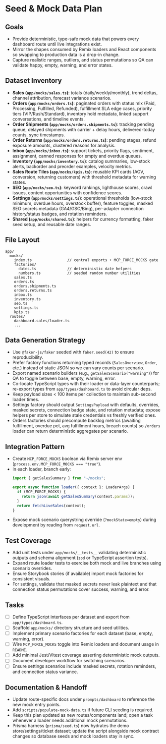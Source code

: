 # Seed & Mock Data Plan

## Goals
- Provide deterministic, type-safe mock data that powers every dashboard route until live integrations exist.
- Mirror the shapes consumed by Remix loaders and React components so swapping to production data is a drop-in change.
- Capture realistic ranges, outliers, and status permutations so QA can validate happy, empty, warning, and error states.

## Dataset Inventory
- **Sales (`app/mocks/sales.ts`)**: totals (daily/weekly/monthly), trend deltas, channel attribution, forecast variance scenarios.
- **Orders (`app/mocks/orders.ts`)**: paginated orders with status mix (Paid, Processing, Fulfilled, Refunded), fulfillment SLA edge cases, priority tiers (VIP/Rush/Standard), inventory hold metadata, linked support conversations, and timeline events.
- **Order Shipments (`app/mocks/orders.shipments.ts`)**: tracking pending queue, delayed shipments with carrier + delay hours, delivered-today counts, sync timestamps.
- **Order Returns (`app/mocks/orders.returns.ts`)**: pending stages, refund exposure amounts, clustered reasons for analysis.
- **Inbox (`app/mocks/inbox.ts`)**: support tickets, priority flags, sentiment, assignment, canned responses for empty and overdue queues.
- **Inventory (`app/mocks/inventory.ts`)**: catalog summaries, low-stock alerts, backorder and preorder examples, velocity metrics.
- **Sales Route Tiles (`app/mocks/kpis.ts`)**: reusable KPI cards (AOV, conversion, returning customers) with threshold metadata for warning states.
- **SEO (`app/mocks/seo.ts`)**: keyword rankings, lighthouse scores, crawl issues, content opportunities with confidence scores.
- **Settings (`app/mocks/settings.ts`)**: operational thresholds (low-stock minimum, overdue hours, overstock buffer), feature toggles, masked SEO secrets metadata (GA4/GSC/Bing), per-adapter connection history/status badges, and rotation reminders.
- **Shared (`app/mocks/shared.ts`)**: helpers for currency formatting, faker seed setup, and reusable date ranges.

## File Layout
```
app/
  mocks/
    index.ts                // central exports + MCP_FORCE_MOCKS gate
    factories/
      dates.ts              // deterministic date helpers
      numbers.ts            // seeded random number utilities
    sales.ts
    orders.ts
    orders.shipments.ts
    orders.returns.ts
    inbox.ts
    inventory.ts
    seo.ts
    settings.ts
    kpis.ts
  routes/
    dashboard.sales/loader.ts
    ...
```

## Data Generation Strategy
- Use `@faker-js/faker` seeded with `faker.seed(42)` to ensure reproducibility.
- Prefer factory functions returning typed records (`SalesOverview`, `Order`, etc.) instead of static JSON so we can vary counts per scenario.
- Export named scenario builders (e.g., `getSalesScenario("warning")`) for QA to toggle between base, empty, warning, error.
- Co-locate TypeScript types with their loader or data-layer counterparts; re-export types from `app/types/dashboard.ts` to avoid circular deps.
- Keep payload sizes < 100 items per collection to maintain sub-second loader times.
- Settings factory should output `SettingsPayload` with defaults, overrides, masked secrets, connection badge state, and rotation metadata; expose helpers per store to simulate stale credentials vs freshly verified ones.
- Orders factories should precompute backlog metrics (awaiting fulfillment, overdue pct, avg fulfillment hours, breach counts) so `/orders` loader can return deterministic aggregates per scenario.

## Integration Pattern
- Create `MCP_FORCE_MOCKS` boolean via Remix server env (`process.env.MCP_FORCE_MOCKS === "true"`).
- In each loader, branch early:
  ```ts
  import { getSalesSummary } from "~/mocks";

  export async function loader({ context }: LoaderArgs) {
    if (MCP_FORCE_MOCKS) {
      return json(await getSalesSummary(context.params));
    }
    return fetchLiveSales(context);
  }
  ```
- Expose mock scenario querystring override (`?mockState=empty`) during development by reading from `request.url`.

## Test Coverage
- Add unit tests under `app/mocks/__tests__` validating deterministic outputs and schema alignment (`zod` or TypeScript assertion tests).
- Expand route loader tests to exercise both mock and live branches using scenario overrides.
- Ensure Storybook stories (if available) import mock factories for consistent visuals.
- For settings, validate that masked secrets never leak plaintext and that connection status permutations cover success, warning, and error.

## Tasks
- [ ] Define TypeScript interfaces per dataset and export from `app/types/dashboard.ts`.
- [ ] Scaffold `app/mocks/` directory structure and seed utilities.
- [ ] Implement primary scenario factories for each dataset (base, empty, warning, error).
- [ ] Wire `MCP_FORCE_MOCKS` toggle into Remix loaders and document usage in `README`.
- [ ] Add minimal Jest/Vitest coverage asserting deterministic mock outputs.
- [ ] Document developer workflow for switching scenarios.
- [ ] Ensure settings scenarios include masked secrets, rotation reminders, and connection status variance.

## Documentation & Handoff
- Update route-specific docs under `prompts/dashboard` to reference the new mock entry points.
- Add `scripts/populate-mock-data.ts` if future CLI seeding is required.
- Keep this plan updated as new routes/components land; open a task whenever a loader needs additional mock permutations.
- Prisma harness (`prisma/seed.ts`) now hydrates the demo store/settings/ticket dataset; update the script alongside mock contract changes so database seeds and mock loaders stay in sync.
